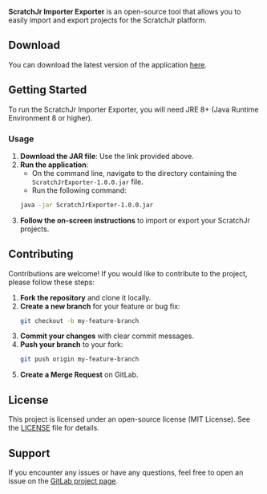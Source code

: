 **ScratchJr Importer Exporter** is an open-source tool that allows you to easily import and export projects for the ScratchJr platform.

## Download

You can download the latest version of the application [here](https://gitlab.com/val.leu/scratchjr-importer-exporter/-/blob/master/ScratchJrExporter-1.0.0.jar?ref_type=heads).

## Getting Started

To run the ScratchJr Importer Exporter, you will need JRE 8+ (Java Runtime Environment 8 or higher).

### Usage

1. **Download the JAR file**: Use the link provided above.
2. **Run the application**:
    - On the command line, navigate to the directory containing the `ScratchJrExporter-1.0.0.jar` file.
    - Run the following command:
    ```bash
    java -jar ScratchJrExporter-1.0.0.jar
    ```
3. **Follow the on-screen instructions** to import or export your ScratchJr projects.

## Contributing

Contributions are welcome! If you would like to contribute to the project, please follow these steps:

1. **Fork the repository** and clone it locally.
2. **Create a new branch** for your feature or bug fix:
    ```bash
    git checkout -b my-feature-branch
    ```
3. **Commit your changes** with clear commit messages.
4. **Push your branch** to your fork:
    ```bash
    git push origin my-feature-branch
    ```
5. **Create a Merge Request** on GitLab.

## License

This project is licensed under an open-source license (MIT License). See the [LICENSE](https://opensource.org/license/mit) file for details.

## Support

If you encounter any issues or have any questions, feel free to open an issue on the [GitLab project page](https://gitlab.com/val.leu/scratchjr-importer-exporter).